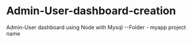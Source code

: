 # Admin-User-dashboard-creation
Admin-User dashboard using Node with Mysql
--Folder - myapp project name
